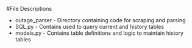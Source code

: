 #File Descriptions

* outage_parser - Directory containing code for scraping and parsing
* SQL.py - Contains used to query current and history tables
* models.py - Contains table definitions and logic to maintain history tables

